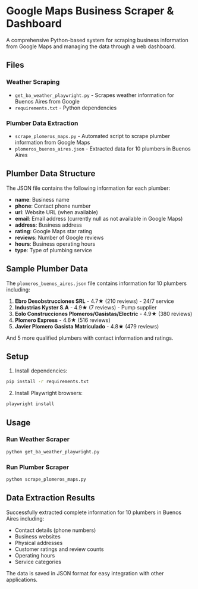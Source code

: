 # Google Maps Business Scraper & Dashboard

A comprehensive Python-based system for scraping business information from Google Maps and managing the data through a web dashboard.

## Files

### Weather Scraping
- `get_ba_weather_playwright.py` - Scrapes weather information for Buenos Aires from Google
- `requirements.txt` - Python dependencies

### Plumber Data Extraction
- `scrape_plomeros_maps.py` - Automated script to scrape plumber information from Google Maps
- `plomeros_buenos_aires.json` - Extracted data for 10 plumbers in Buenos Aires

## Plumber Data Structure

The JSON file contains the following information for each plumber:
- **name**: Business name
- **phone**: Contact phone number
- **url**: Website URL (when available)
- **email**: Email address (currently null as not available in Google Maps)
- **address**: Business address
- **rating**: Google Maps star rating
- **reviews**: Number of Google reviews
- **hours**: Business operating hours
- **type**: Type of plumbing service

## Sample Plumber Data

The `plomeros_buenos_aires.json` file contains information for 10 plumbers including:

1. **Ebro Desobstrucciones SRL** - 4.7★ (210 reviews) - 24/7 service
2. **Industrias Kyster S.A** - 4.9★ (7 reviews) - Pump supplier
3. **Eolo Construcciones Plomeros/Gasistas/Electric** - 4.9★ (380 reviews)
4. **Plomero Express** - 4.6★ (516 reviews)
5. **Javier Plomero Gasista Matriculado** - 4.8★ (479 reviews)

And 5 more qualified plumbers with contact information and ratings.

## Setup

1. Install dependencies:
```bash
pip install -r requirements.txt
```

2. Install Playwright browsers:
```bash
playwright install
```

## Usage

### Run Weather Scraper
```bash
python get_ba_weather_playwright.py
```

### Run Plumber Scraper
```bash
python scrape_plomeros_maps.py
```

## Data Extraction Results

Successfully extracted complete information for 10 plumbers in Buenos Aires including:
- Contact details (phone numbers)
- Business websites
- Physical addresses
- Customer ratings and review counts
- Operating hours
- Service categories

The data is saved in JSON format for easy integration with other applications.
